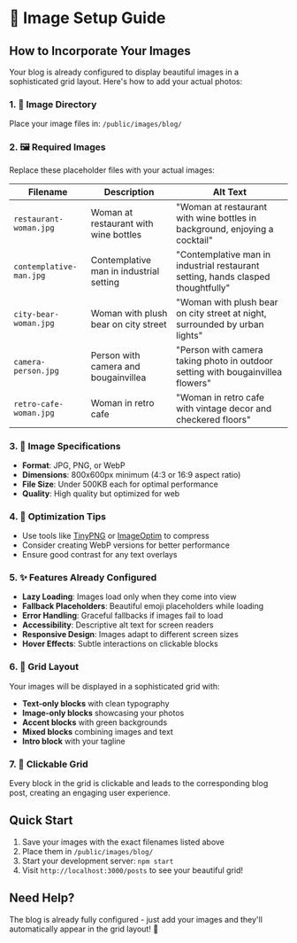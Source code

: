 # 📸 Image Setup Guide

## How to Incorporate Your Images

Your blog is already configured to display beautiful images in a sophisticated grid layout. Here's how to add your actual photos:

### 1. 📁 Image Directory
Place your image files in: `/public/images/blog/`

### 2. 🖼️ Required Images
Replace these placeholder files with your actual images:

| Filename | Description | Alt Text |
|----------|-------------|----------|
| `restaurant-woman.jpg` | Woman at restaurant with wine bottles | "Woman at restaurant with wine bottles in background, enjoying a cocktail" |
| `contemplative-man.jpg` | Contemplative man in industrial setting | "Contemplative man in industrial restaurant setting, hands clasped thoughtfully" |
| `city-bear-woman.jpg` | Woman with plush bear on city street | "Woman with plush bear on city street at night, surrounded by urban lights" |
| `camera-person.jpg` | Person with camera and bougainvillea | "Person with camera taking photo in outdoor setting with bougainvillea flowers" |
| `retro-cafe-woman.jpg` | Woman in retro cafe | "Woman in retro cafe with vintage decor and checkered floors" |

### 3. 📏 Image Specifications
- **Format**: JPG, PNG, or WebP
- **Dimensions**: 800x600px minimum (4:3 or 16:9 aspect ratio)
- **File Size**: Under 500KB each for optimal performance
- **Quality**: High quality but optimized for web

### 4. 🎨 Optimization Tips
- Use tools like [TinyPNG](https://tinypng.com/) or [ImageOptim](https://imageoptim.com/) to compress
- Consider creating WebP versions for better performance
- Ensure good contrast for any text overlays

### 5. ✨ Features Already Configured
- **Lazy Loading**: Images load only when they come into view
- **Fallback Placeholders**: Beautiful emoji placeholders while loading
- **Error Handling**: Graceful fallbacks if images fail to load
- **Accessibility**: Descriptive alt text for screen readers
- **Responsive Design**: Images adapt to different screen sizes
- **Hover Effects**: Subtle interactions on clickable blocks

### 6. 🚀 Grid Layout
Your images will be displayed in a sophisticated grid with:
- **Text-only blocks** with clean typography
- **Image-only blocks** showcasing your photos
- **Accent blocks** with green backgrounds
- **Mixed blocks** combining images and text
- **Intro block** with your tagline

### 7. 🎯 Clickable Grid
Every block in the grid is clickable and leads to the corresponding blog post, creating an engaging user experience.

## Quick Start
1. Save your images with the exact filenames listed above
2. Place them in `/public/images/blog/`
3. Start your development server: `npm start`
4. Visit `http://localhost:3000/posts` to see your beautiful grid!

## Need Help?
The blog is already fully configured - just add your images and they'll automatically appear in the grid layout! 🎉
